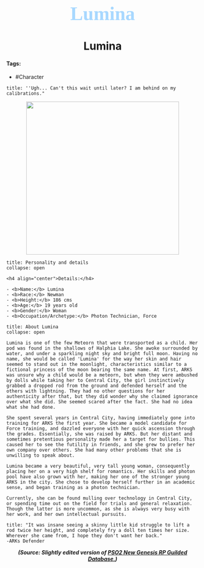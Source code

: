 <h1 align="center" style="color: #a8d8ff; font-family:pso2_font; font-size:50px;">Lumina</h1>
<h1 align="center">Lumina</h1>

#### Tags:
- #Character

```ad-quote
title: ''Ugh... Can't this wait until later? I am behind on my calibrations."
```
<p align="center">
  <img width="400" src="C:\Users\edvin\Documents\ObsidianVaults\PSO2RP\Images\Lumina\Lumina1.png">
</p>

```ad-summary
title: Personality and details
collapse: open

<h4 align="center">Details:</h4>

- <b>Name:</b> Lumina
- <b>Race:</b> Newman
- <b>Height:</b> 186 cms 
- <b>Age:</b> 19 years old
- <b>Gender:</b> Woman
- <b>Occupation/Archetype:</b> Photon Technician, Force

```

```ad-note
title: About Lumina
collapse: open

Lumina is one of the few Meteorn that were transported as a child. Her pod was found in the shallows of Halphia Lake. She awoke surrounded by water, and under a sparkling night sky and bright full moon. Having no name, she would be called 'Lumina' for the way her skin and hair seemed to stand out in the moonlight, characteristics similar to a fictional princess of the moon bearing the same name. At first, ARKS was unsure why a child would be a meteorn, but when they were ambushed by dolls while taking her to Central City, the girl instinctively grabbed a dropped rod from the ground and defended herself and the others with lightning. They had no other questions for her authenticity after that, but they did wonder why she claimed ignorance over what she did. She seemed scared after the fact. She had no idea what she had done.

She spent several years in Central City, having immediately gone into training for ARKS the first year. She became a model candidate for Force training, and dazzled everyone with her quick ascension through the grades. Essentially, she was raised by ARKS. But her distant and sometimes pretentious personality made her a target for bullies. This caused her to see the futility in friends, and she grew to prefer her own company over others. She had many other problems that she is unwilling to speak about.

Lumina became a very beautiful, very tall young woman, consequently placing her on a very high shelf for romantics. Her skills and photon pool have also grown with her, making her one of the stronger young ARKS in the city. She chose to develop herself further in an academic sense, and began training as a photon technician.

Currently, she can be found mulling over technology in Central City, or spending time out on the field for trials and general relaxation. Though the latter is more uncommon, as she is always very busy with her work, and her own intellectual pursuits.
```

```ad-quote
title: "It was insane seeing a skinny little kid struggle to lift a rod twice her height, and completely fry a doll ten times her size. Wherever she came from, I hope they don't want her back." 
-ARKs Defender
```



***<p align="center">(Source: Slightly edited version of <a href="https://www.guilded.gg/PSO2NGS-RPC?i=AQ9OLk0A&cid=af8cd38e-eb2c-467d-bc6b-1f648e24773f&intent=forum">PSO2 New Genesis RP Guilded Database.</a>)</p>***